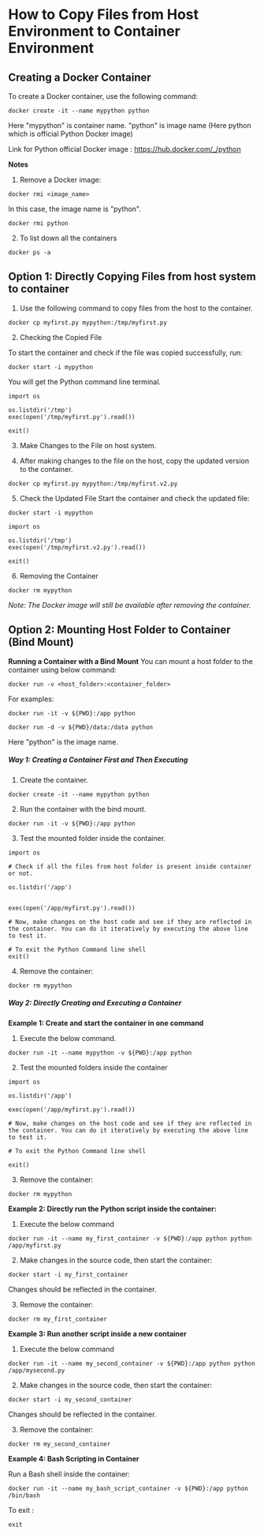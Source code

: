 # How to Copy Files from Host Environment to Container Environment

## Creating a Docker Container

To create a Docker container, use the following command:

```
docker create -it --name mypython python
```

Here "mypython" is container name.
"python" is image name (Here python which is official Python Docker image)

Link for Python official Docker image : https://hub.docker.com/_/python


**Notes** 
1. Remove a Docker image:

```
docker rmi <image_name>
```
In this case, the image name is "python".

```
docker rmi python
```

2. To list down all the containers

```
docker ps -a
```
   
## Option 1: Directly Copying Files from host system to container

1. Use the following command to copy files from the host to the container.

```
docker cp myfirst.py mypython:/tmp/myfirst.py
```

2. Checking the Copied File
   
To start the container and check if the file was copied successfully, run:

```
docker start -i mypython
```

You will get the Python command line terminal.
```
import os

os.listdir('/tmp')
exec(open('/tmp/myfirst.py').read())

exit()
```
3. Make Changes to the File on host system.

4. After making changes to the file on the host, copy the updated version to the container.

```
docker cp myfirst.py mypython:/tmp/myfirst.v2.py
```

5. Check the Updated File
Start the container and check the updated file:

```
docker start -i mypython
```

```
import os

os.listdir('/tmp')
exec(open('/tmp/myfirst.v2.py').read())

exit()
```

6. Removing the Container

```
docker rm mypython
```
*Note: The Docker image will still be available after removing the container.*

## Option 2: Mounting Host Folder to Container (Bind Mount)

**Running a Container with a Bind Mount**
You can mount a host folder to the container using below command:

```
docker run -v <host_folder>:<container_folder>
```

For examples:

```
docker run -it -v ${PWD}:/app python
```
```
docker run -d -v ${PWD}/data:/data python
```

Here "python" is the image name.

##### Way 1: Creating a Container First and Then Executing

1. Create the container.

```
docker create -it --name mypython python
```
2. Run the container with the bind mount.

```
docker run -it -v ${PWD}:/app python
```
3. Test the mounted folder inside the container.

```
import os

# Check if all the files from host folder is present inside container or not.
   
os.listdir('/app')


exec(open('/app/myfirst.py').read())

# Now, make changes on the host code and see if they are reflected in the container. You can do it iteratively by executing the above line to test it.

# To exit the Python Command line shell
exit()
```

4. Remove the container:

```
docker rm mypython
```

##### Way 2: Directly Creating and Executing a Container

**Example 1: Create and start the container in one command**

1. Execute the below command.
```
docker run -it --name mypython -v ${PWD}:/app python
```
2. Test the mounted folders inside the container

```
import os

os.listdir('/app')

exec(open('/app/myfirst.py').read())

# Now, make changes on the host code and see if they are reflected in the container. You can do it iteratively by executing the above line to test it.

# To exit the Python Command line shell

exit()

```
3. Remove the container:

```
docker rm mypython
```

**Example 2: Directly run the Python script inside the container:**

1. Execute the below command
```
docker run -it --name my_first_container -v ${PWD}:/app python python /app/myfirst.py
```

2. Make changes in the source code, then start the container:

```
docker start -i my_first_container
```
Changes should be reflected in the container.

3. Remove the container:

```
docker rm my_first_container
```


**Example 3: Run another script inside a new container**

1. Execute the below command
```
docker run -it --name my_second_container -v ${PWD}:/app python python /app/mysecond.py
```
2. Make changes in the source code, then start the container:

```
docker start -i my_second_container
```
Changes should be reflected in the container.

3. Remove the container:

```
docker rm my_second_container
```

**Example 4: Bash Scripting in Container**

Run a Bash shell inside the container:

```
docker run -it --name my_bash_script_container -v ${PWD}:/app python /bin/bash
```
To exit :
```
exit
```